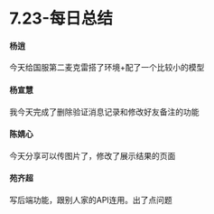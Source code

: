 # 7.23-每日总结

#### 杨逍
今天给国服第二麦克雷搭了环境+配了一个比较小的模型
#### 杨宣慧
我今天完成了删除验证消息记录和修改好友备注的功能
#### 陈婧心
今天分享可以传图片了，修改了展示结果的页面
#### 苑齐超
写后端功能，跟别人家的API连用。出了点问题
